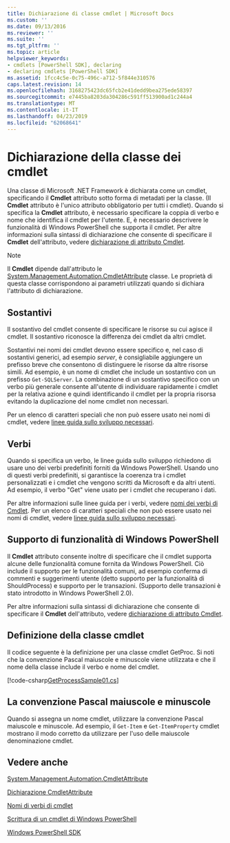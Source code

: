 ```yaml
---
title: Dichiarazione di classe cmdlet | Microsoft Docs
ms.custom: ''
ms.date: 09/13/2016
ms.reviewer: ''
ms.suite: ''
ms.tgt_pltfrm: ''
ms.topic: article
helpviewer_keywords:
- cmdlets [PowerShell SDK], declaring
- declaring cmdlets [PowerShell SDK]
ms.assetid: 1fcc4c5e-0c75-496c-a712-5f844e310576
caps.latest.revision: 14
ms.openlocfilehash: 3168275423dc65fcb2e41dedd9bea275ede58397
ms.sourcegitcommit: e7445ba8203da304286c591ff513900ad1c244a4
ms.translationtype: MT
ms.contentlocale: it-IT
ms.lasthandoff: 04/23/2019
ms.locfileid: "62068641"
---
```

# <a name="cmdlet-class-declaration"></a>Dichiarazione della classe dei cmdlet

Una classe di Microsoft .NET Framework è dichiarata come un cmdlet, specificando il **Cmdlet** attributo sotto forma di metadati per la classe. (Il **Cmdlet** attributo è l'unico attributo obbligatorio per tutti i cmdlet). Quando si specifica la **Cmdlet** attributo, è necessario specificare la coppia di verbo e nome che identifica il cmdlet per l'utente. E, è necessario descrivere le funzionalità di Windows PowerShell che supporta il cmdlet. Per altre informazioni sulla sintassi di dichiarazione che consente di specificare il **Cmdlet** dell'attributo, vedere [dichiarazione di attributo Cmdlet](./cmdlet-attribute-declaration.md).

> [!NOTE]
> Il **Cmdlet** dipende dall'attributo le [System.Management.Automation.CmdletAttribute](/dotnet/api/System.Management.Automation.CmdletAttribute) classe. Le proprietà di questa classe corrispondono ai parametri utilizzati quando si dichiara l'attributo di dichiarazione.

## <a name="nouns"></a>Sostantivi

Il sostantivo del cmdlet consente di specificare le risorse su cui agisce il cmdlet. Il sostantivo riconosce la differenza dei cmdlet da altri cmdlet.

Sostantivi nei nomi dei cmdlet devono essere specifico e, nel caso di sostantivi generici, ad esempio *server*, è consigliabile aggiungere un prefisso breve che consentono di distinguere le risorse da altre risorse simili. Ad esempio, è un nome di cmdlet che include un sostantivo con un prefisso `Get-SQLServer`. La combinazione di un sostantivo specifico con un verbo più generale consente all'utente di individuare rapidamente i cmdlet per la relativa azione e quindi identificando il cmdlet per la propria risorsa evitando la duplicazione del nome cmdlet non necessari.

Per un elenco di caratteri speciali che non può essere usato nei nomi di cmdlet, vedere [linee guida sullo sviluppo necessari](./required-development-guidelines.md).

## <a name="verbs"></a>Verbi

Quando si specifica un verbo, le linee guida sullo sviluppo richiedono di usare uno dei verbi predefiniti forniti da Windows PowerShell. Usando uno di questi verbi predefiniti, si garantisce la coerenza tra i cmdlet personalizzati e i cmdlet che vengono scritti da Microsoft e da altri utenti. Ad esempio, il verbo "Get" viene usato per i cmdlet che recuperano i dati.

Per altre informazioni sulle linee guida per i verbi, vedere [nomi dei verbi di Cmdlet](./approved-verbs-for-windows-powershell-commands.md). Per un elenco di caratteri speciali che non può essere usato nei nomi di cmdlet, vedere [linee guida sullo sviluppo necessari](./required-development-guidelines.md).

## <a name="supporting-windows-powershell-functionality"></a>Supporto di funzionalità di Windows PowerShell

Il **Cmdlet** attributo consente inoltre di specificare che il cmdlet supporta alcune delle funzionalità comune fornita da Windows PowerShell. Ciò include il supporto per le funzionalità comuni, ad esempio conferma di commenti e suggerimenti utente (detto supporto per la funzionalità di ShouldProcess) e supporto per le transazioni. (Supporto delle transazioni è stato introdotto in Windows PowerShell 2.0).

Per altre informazioni sulla sintassi di dichiarazione che consente di specificare il **Cmdlet** dell'attributo, vedere [dichiarazione di attributo Cmdlet](./cmdlet-attribute-declaration.md).

## <a name="cmdlet-class-definition"></a>Definizione della classe cmdlet

Il codice seguente è la definizione per una classe cmdlet GetProc. Si noti che la convenzione Pascal maiuscole e minuscole viene utilizzata e che il nome della classe include il verbo e nome del cmdlet.

[!code-csharp[GetProcessSample01.cs](../../powershell-sdk-samples/SDK-2.0/csharp/GetProcessSample01/GetProcessSample01.cs#L33-L34 "GetProcessSample01.cs")]

## <a name="pascal-casing"></a>La convenzione Pascal maiuscole e minuscole

Quando si assegna un nome cmdlet, utilizzare la convenzione Pascal maiuscole e minuscole. Ad esempio, il `Get-Item` e `Get-ItemProperty` cmdlet mostrano il modo corretto da utilizzare per l'uso delle maiuscole denominazione cmdlet.

## <a name="see-also"></a>Vedere anche

[System.Management.Automation.CmdletAttribute](/dotnet/api/System.Management.Automation.CmdletAttribute)

[Dichiarazione CmdletAttribute](./cmdlet-attribute-declaration.md)

[Nomi di verbi di cmdlet](./approved-verbs-for-windows-powershell-commands.md)

[Scrittura di un cmdlet di Windows PowerShell](./writing-a-windows-powershell-cmdlet.md)

[Windows PowerShell SDK](../windows-powershell-reference.md)
